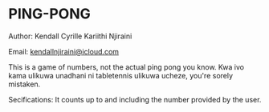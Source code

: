 # PING-PONG

Author: Kendall Cyrille Kariithi Njiraini

Email: kendallnjiraini@icloud.com

This is a game of numbers, not the actual ping pong you know. Kwa ivo kama ulikuwa unadhani ni tabletennis ulikuwa ucheze, you're sorely mistaken.

Secifications: It counts up to and including the number provided by the user.
